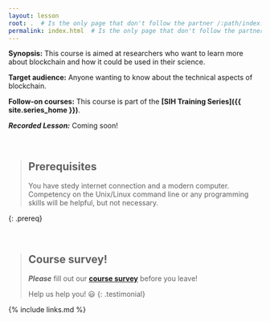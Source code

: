 ```yaml
---
layout: lesson
root: .  # Is the only page that don't follow the partner /:path/index.html
permalink: index.html  # Is the only page that don't follow the partner /:path/index.html
---
```


**Synopsis:** This course is aimed at researchers who want to learn more about blockchain and how it could be used in their science.

**Target audience:** Anyone wanting to know about the technical aspects of blockchain.

**Follow-on courses:** This course is part of the **[SIH Training Series]({{ site.series_home }})**. 

***Recorded Lesson:*** Coming soon!

<br>

> ## Prerequisites
>
> You have stedy internet connection and a modern computer. 
> Competency on the Unix/Linux command line or any programming skills will be helpful, but not necessary. 
> 
{: .prereq}

<br>

> ## Course survey!
> 
> **_Please_** fill out our **[course survey](https://redcap.sydney.edu.au/surveys/?s=FJ33MYNCRR)** before you leave!
> 
> Help us help you! :smiley:
{: .testimonial}


{% include links.md %}
